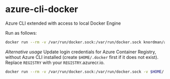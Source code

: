 # azure-cli-docker
Azure CLI extended with access to local Docker Engine

Run as follows:
```bash
docker run --rm -v /var/run/docker.sock:/var/run/docker.sock knordman/azure-cli-docker /bin/bash
```

*Alternative usage* Update login credentials for Azure Container Registry, without Azure CLI installed (create `$HOME/.docker` first if it does not exist). Replace `REGISTRY` with your `REGISTRY`.azurecr.io.

```bash
docker run --rm -v /var/run/docker.sock:/var/run/docker.sock -v $HOME/.docker:/root/.docker knordman/azure-cli-docker /bin/bash -c "az login;az acr login --name REGISTRY"
```
